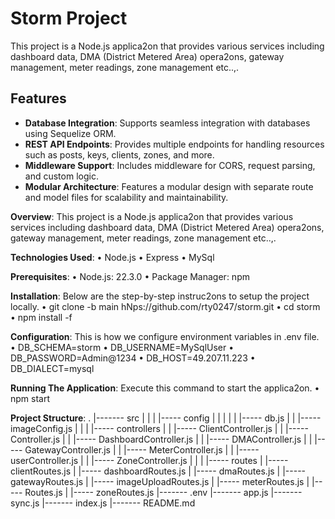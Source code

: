 # Storm Project

This project is a Node.js applica2on that provides various services including
dashboard data, DMA (District Metered Area) opera2ons, gateway management, meter
readings, zone management etc..,.

## Features

- **Database Integration**: Supports seamless integration with databases using Sequelize ORM.
- **REST API Endpoints**: Provides multiple endpoints for handling resources such as posts, keys, clients, zones, and more.
- **Middleware Support**: Includes middleware for CORS, request parsing, and custom logic.
- **Modular Architecture**: Features a modular design with separate route and model files for scalability and maintainability.

**Overview**:
This project is a Node.js applica2on that provides various services including
dashboard data, DMA (District Metered Area) opera2ons, gateway management, meter
readings, zone management etc..,.

**Technologies Used**:
• Node.js
• Express
• MySql

**Prerequisites**:
• Node.js: 22.3.0
• Package Manager: npm

**Installation**:
Below are the step-by-step instruc2ons to setup the project locally.
• git clone -b main hNps://github.com/rty0247/storm.git
• cd storm
• npm install -f

**Configuration**:
This is how we configure environment variables in .env file.
• DB_SCHEMA=storm
• DB_USERNAME=MySqlUser
• DB_PASSWORD=Admin@1234
• DB_HOST=49.207.11.223
• DB_DIALECT=mysql

**Running The Application**:
Execute this command to start the applica2on.
• npm start

**Project Structure**:
.
|------- src
| |
| |----- config
| | |
| | |----- db.js
| | |----- imageConfig.js
| |
| |----- controllers
| | |----- ClientController.js
| | |----- Controller.js
| | |----- DashboardController.js
| | |----- DMAController.js
| | |----- GatewayController.js
| | |----- MeterController.js
| | |----- userController.js
| | |----- ZoneController.js
| |
| |----- routes
| |----- clientRoutes.js
| |----- dashboardRoutes.js
| |----- dmaRoutes.js
| |----- gatewayRoutes.js
| |----- imageUploadRoutes.js
| |----- meterRoutes.js
| |----- Routes.js
| |----- zoneRoutes.js
|------- .env
|------- app.js
|------- sync.js
|------- index.js
|------- README.md